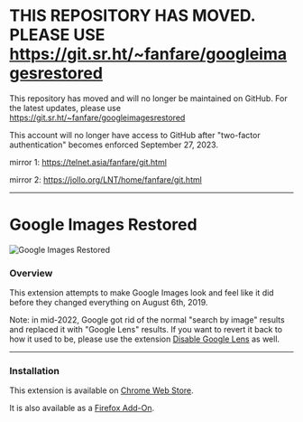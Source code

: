 # THIS REPOSITORY HAS MOVED. PLEASE USE https://git.sr.ht/~fanfare/googleimagesrestored

This repository has moved and will no longer be maintained on GitHub. For the latest updates, please use https://git.sr.ht/~fanfare/googleimagesrestored

This account will no longer have access to GitHub after "two-factor authentication" becomes enforced September 27, 2023.

mirror 1: https://telnet.asia/fanfare/git.html

mirror 2: https://jollo.org/LNT/home/fanfare/git.html

---

Google Images Restored
=====
![Google Images Restored](https://i.imgur.com/wcAG1iw.png)

### Overview

This extension attempts to make Google Images look and feel like it did before they changed everything on August 6th, 2019.

Note: in mid-2022, Google got rid of the normal "search by image" results and replaced it with "Google Lens" results. If you want to revert it back to how it used to be, please use the extension [Disable Google Lens](https://github.com/fanfare/disablegooglelens) as well.

---

### Installation

This extension is available on [Chrome Web Store](https://chrome.google.com/webstore/detail/google-images-restored/ncndcebmkibkhopclfdjfacgfholcghi).

It is also available as a [Firefox Add-On](https://addons.mozilla.org/en-US/firefox/addon/google-images-restored-backup).
